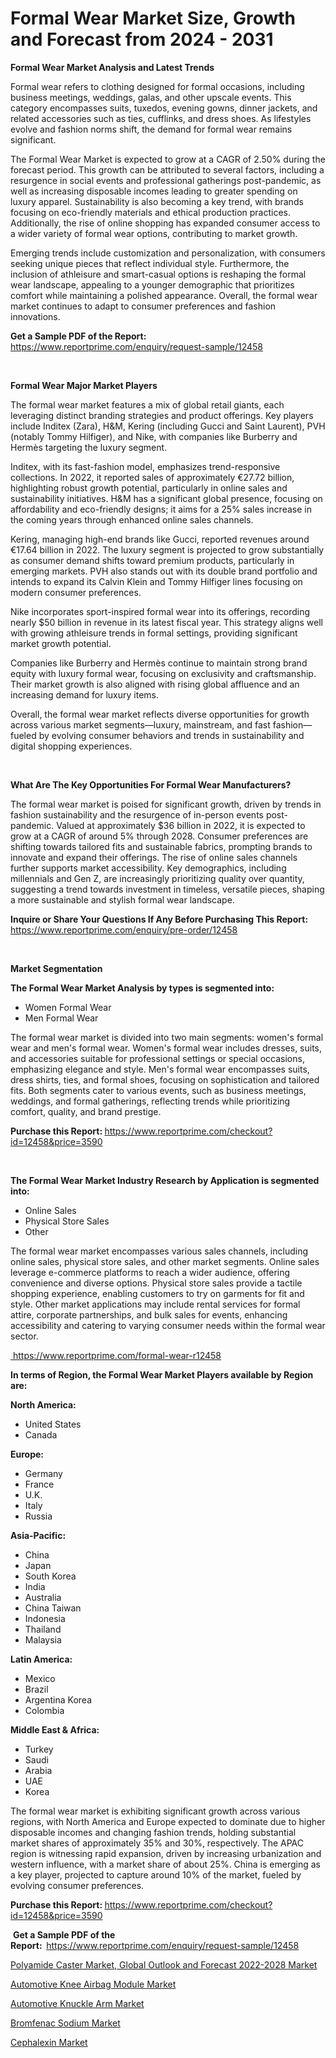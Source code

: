 <p><h1>Formal Wear Market Size, Growth and Forecast from 2024 - 2031</h1></p><p><strong>Formal Wear Market Analysis and Latest Trends</strong></p>
<p><p>Formal wear refers to clothing designed for formal occasions, including business meetings, weddings, galas, and other upscale events. This category encompasses suits, tuxedos, evening gowns, dinner jackets, and related accessories such as ties, cufflinks, and dress shoes. As lifestyles evolve and fashion norms shift, the demand for formal wear remains significant.</p><p>The Formal Wear Market is expected to grow at a CAGR of 2.50% during the forecast period. This growth can be attributed to several factors, including a resurgence in social events and professional gatherings post-pandemic, as well as increasing disposable incomes leading to greater spending on luxury apparel. Sustainability is also becoming a key trend, with brands focusing on eco-friendly materials and ethical production practices. Additionally, the rise of online shopping has expanded consumer access to a wider variety of formal wear options, contributing to market growth.</p><p>Emerging trends include customization and personalization, with consumers seeking unique pieces that reflect individual style. Furthermore, the inclusion of athleisure and smart-casual options is reshaping the formal wear landscape, appealing to a younger demographic that prioritizes comfort while maintaining a polished appearance. Overall, the formal wear market continues to adapt to consumer preferences and fashion innovations.</p></p>
<p><strong>Get a Sample PDF of the Report:&nbsp;</strong> <a href="https://www.reportprime.com/enquiry/request-sample/12458">https://www.reportprime.com/enquiry/request-sample/12458</a></p>
<p>&nbsp;</p>
<p><strong>Formal Wear Major Market Players</strong></p>
<p><p>The formal wear market features a mix of global retail giants, each leveraging distinct branding strategies and product offerings. Key players include Inditex (Zara), H&M, Kering (including Gucci and Saint Laurent), PVH (notably Tommy Hilfiger), and Nike, with companies like Burberry and Hermès targeting the luxury segment.</p><p>Inditex, with its fast-fashion model, emphasizes trend-responsive collections. In 2022, it reported sales of approximately €27.72 billion, highlighting robust growth potential, particularly in online sales and sustainability initiatives. H&M has a significant global presence, focusing on affordability and eco-friendly designs; it aims for a 25% sales increase in the coming years through enhanced online sales channels.</p><p>Kering, managing high-end brands like Gucci, reported revenues around €17.64 billion in 2022. The luxury segment is projected to grow substantially as consumer demand shifts toward premium products, particularly in emerging markets. PVH also stands out with its double brand portfolio and intends to expand its Calvin Klein and Tommy Hilfiger lines focusing on modern consumer preferences.</p><p>Nike incorporates sport-inspired formal wear into its offerings, recording nearly $50 billion in revenue in its latest fiscal year. This strategy aligns well with growing athleisure trends in formal settings, providing significant market growth potential. </p><p>Companies like Burberry and Hermès continue to maintain strong brand equity with luxury formal wear, focusing on exclusivity and craftsmanship. Their market growth is also aligned with rising global affluence and an increasing demand for luxury items.</p><p>Overall, the formal wear market reflects diverse opportunities for growth across various market segments—luxury, mainstream, and fast fashion—fueled by evolving consumer behaviors and trends in sustainability and digital shopping experiences.</p></p>
<p>&nbsp;</p>
<p><strong>What Are The Key Opportunities For Formal Wear Manufacturers?</strong></p>
<p><p>The formal wear market is poised for significant growth, driven by trends in fashion sustainability and the resurgence of in-person events post-pandemic. Valued at approximately $36 billion in 2022, it is expected to grow at a CAGR of around 5% through 2028. Consumer preferences are shifting towards tailored fits and sustainable fabrics, prompting brands to innovate and expand their offerings. The rise of online sales channels further supports market accessibility. Key demographics, including millennials and Gen Z, are increasingly prioritizing quality over quantity, suggesting a trend towards investment in timeless, versatile pieces, shaping a more sustainable and stylish formal wear landscape.</p></p>
<p><strong>Inquire or Share Your Questions If Any Before Purchasing This Report:</strong> <a href="https://www.reportprime.com/enquiry/pre-order/12458">https://www.reportprime.com/enquiry/pre-order/12458</a></p>
<p>&nbsp;</p>
<p><strong>Market Segmentation</strong></p>
<p><strong>The Formal Wear Market Analysis by types is segmented into:</strong></p>
<p><ul><li>Women Formal Wear</li><li>Men Formal Wear</li></ul></p>
<p><p>The formal wear market is divided into two main segments: women's formal wear and men's formal wear. Women's formal wear includes dresses, suits, and accessories suitable for professional settings or special occasions, emphasizing elegance and style. Men's formal wear encompasses suits, dress shirts, ties, and formal shoes, focusing on sophistication and tailored fits. Both segments cater to various events, such as business meetings, weddings, and formal gatherings, reflecting trends while prioritizing comfort, quality, and brand prestige.</p></p>
<p><strong>Purchase this Report:&nbsp;</strong><a href="https://www.reportprime.com/checkout?id=12458&price=3590">https://www.reportprime.com/checkout?id=12458&price=3590</a></p>
<p>&nbsp;</p>
<p><strong>The Formal Wear Market Industry Research by Application is segmented into:</strong></p>
<p><ul><li>Online Sales</li><li>Physical Store Sales</li><li>Other</li></ul></p>
<p><p>The formal wear market encompasses various sales channels, including online sales, physical store sales, and other market segments. Online sales leverage e-commerce platforms to reach a wider audience, offering convenience and diverse options. Physical store sales provide a tactile shopping experience, enabling customers to try on garments for fit and style. Other market applications may include rental services for formal attire, corporate partnerships, and bulk sales for events, enhancing accessibility and catering to varying consumer needs within the formal wear sector.</p></p>
<p><a href="https://www.reportprime.com/formal-wear-r12458">&nbsp;https://www.reportprime.com/formal-wear-r12458</a></p>
<p><strong>In terms of Region, the Formal Wear Market Players available by Region are:</strong></p>
<p>
    <p> <strong> North America: </strong>
        <ul>
            <li>United States</li>
            <li>Canada</li>
        </ul>
        </p> 
    <p> <strong> Europe: </strong>
        <ul>
            <li>Germany</li>
            <li>France</li>
            <li>U.K.</li>
            <li>Italy</li>
            <li>Russia</li>
        </ul>
        </p> 
    <p> <strong> Asia-Pacific: </strong>
        <ul>
            <li>China</li>
            <li>Japan</li>
            <li>South Korea</li>
            <li>India</li>
            <li>Australia</li>
            <li>China Taiwan</li>
            <li>Indonesia</li>
            <li>Thailand</li>
            <li>Malaysia</li>
        </ul>
        </p> 
    <p> <strong> Latin America: </strong>
        <ul>
            <li>Mexico</li>
            <li>Brazil</li>
            <li>Argentina Korea</li>
            <li>Colombia</li>
        </ul>
        </p> 
    <p> <strong> Middle East & Africa: </strong>
        <ul>
            <li>Turkey</li>
            <li>Saudi</li>
            <li>Arabia</li>
            <li>UAE</li>
            <li>Korea</li>
        </ul>
    </p>
    </p>
<p><p>The formal wear market is exhibiting significant growth across various regions, with North America and Europe expected to dominate due to higher disposable incomes and changing fashion trends, holding substantial market shares of approximately 35% and 30%, respectively. The APAC region is witnessing rapid expansion, driven by increasing urbanization and western influence, with a market share of about 25%. China is emerging as a key player, projected to capture around 10% of the market, fueled by evolving consumer preferences.</p></p>
<p><strong>Purchase this Report: </strong><a href="https://www.reportprime.com/checkout?id=12458&price=3590">https://www.reportprime.com/checkout?id=12458&price=3590</a></p>
<p>&nbsp;<strong>Get a Sample PDF of the Report:&nbsp;&nbsp;</strong><a href="https://www.reportprime.com/enquiry/request-sample/12458">https://www.reportprime.com/enquiry/request-sample/12458</a></p>
<p><strong></strong></p>
<p><p><a href="https://www.linkedin.com/pulse/polyamide-caster-market-global-outlook-forecast-2022-2028-trends-i6whe?trackingId=TOapBzwGQKSSaaj2J%2Bcp1g%3D%3D">Polyamide Caster Market, Global Outlook and Forecast 2022-2028 Market</a></p><p><a href="https://issuu.com/reportprime-2/docs/automotive-knee-airbag-module-marke_fb741f62ba9b86">Automotive Knee Airbag Module Market</a></p><p><a href="https://issuu.com/reportprime-2/docs/automotive-knuckle-arm-market-size-_e7bcf594130b10">Automotive Knuckle Arm Market</a></p><p><a href="https://medium.com/@calekuhlman/bromfenac-sodium-market-size-growth-trends-statistics-forecasts-2024-2031-5d44fd284c82">Bromfenac Sodium Market</a></p><p><a href="https://medium.com/@chadlabadie2023/insights-into-cephalexin-market-share-and-competitive-landscape-for-period-from-2024-to-2031-7b0c6a556d24">Cephalexin Market</a></p></p>